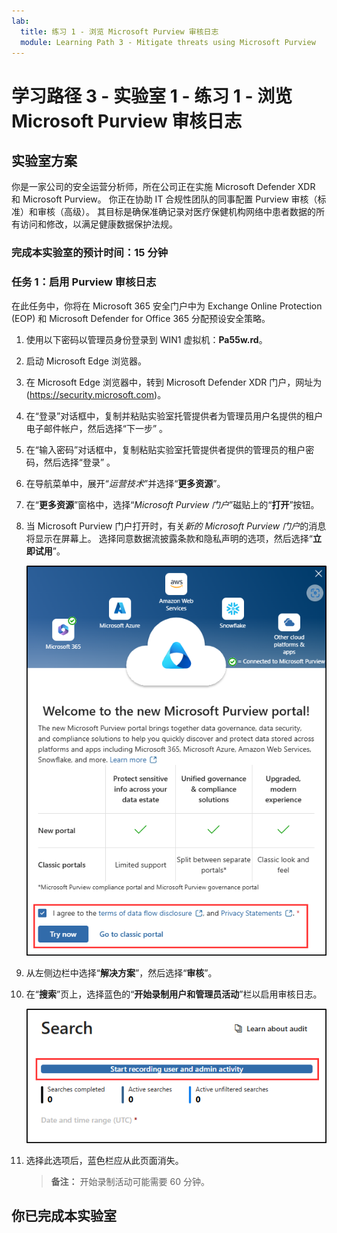 ```yaml
---
lab:
  title: 练习 1 - 浏览 Microsoft Purview 审核日志
  module: Learning Path 3 - Mitigate threats using Microsoft Purview
---
```


# 学习路径 3 - 实验室 1 - 练习 1 - 浏览 Microsoft Purview 审核日志

## 实验室方案

你是一家公司的安全运营分析师，所在公司正在实施 Microsoft Defender XDR 和 Microsoft Purview。 你正在协助 IT 合规性团队的同事配置 Purview 审核（标准）和审核（高级）。 其目标是确保准确记录对医疗保健机构网络中患者数据的所有访问和修改，以满足健康数据保护法规。

### 完成本实验室的预计时间：15 分钟

### 任务 1：启用 Purview 审核日志

在此任务中，你将在 Microsoft 365 安全门户中为 Exchange Online Protection (EOP) 和 Microsoft Defender for Office 365 分配预设安全策略。

1. 使用以下密码以管理员身份登录到 WIN1 虚拟机：**Pa55w.rd**。  

1. 启动 Microsoft Edge 浏览器。

1. 在 Microsoft Edge 浏览器中，转到 Microsoft Defender XDR 门户，网址为 (<https://security.microsoft.com>)。

1. 在“登录”对话框中，复制并粘贴实验室托管提供者为管理员用户名提供的租户电子邮件帐户，然后选择“下一步” 。

1. 在“输入密码”对话框中，复制粘贴实验室托管提供者提供的管理员的租户密码，然后选择“登录” 。

1. 在导航菜单中，展开“*运营技术*”并选择“**更多资源**”。

1. 在“**更多资源**”窗格中，选择“*Microsoft Purview 门户*”磁贴上的“**打开**”按钮。

1. 当 Microsoft Purview 门户打开时，有关*新的 Microsoft Purview 门户*的消息将显示在屏幕上。 选择同意数据流披露条款和隐私声明的选项，然后选择“**立即试用**”。

    ![显示“欢迎使用新的 Microsoft Purview 门户屏幕”的屏幕截图。](../Media/welcome-purview-portal.png)

1. 从左侧边栏中选择“**解决方案**”，然后选择“**审核**”。

1. 在“**搜索**”页上，选择蓝色的“**开始录制用户和管理员活动**”栏以启用审核日志。

    ![显示“开始录制用户和管理员活动”按钮的屏幕截图。](../Media/enable-audit-button.png)

1. 选择此选项后，蓝色栏应从此页面消失。

    >**备注：** 开始录制活动可能需要 60 分钟。

## 你已完成本实验室
